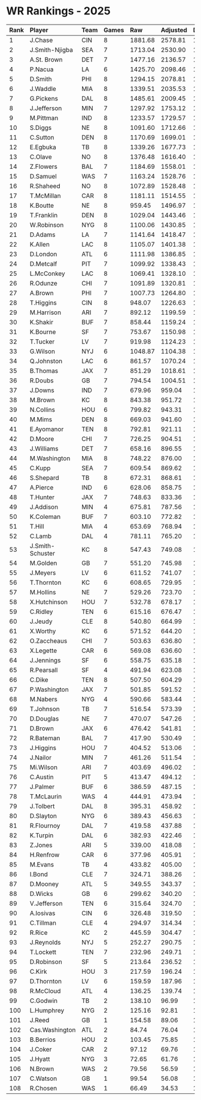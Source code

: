 # WR Rankings - 2025

| Rank | Player           | Team | Games | Raw     | Adjusted | Difficulty | Avg/Game | Typical | Consistency | Trend    |
| :----| :----------------| :----| :-----| :-------| :--------| :----------| :--------| :-------| :-----------| :--------|
| 1    | J.Chase          | CIN  | 8     | 1881.68 | 2578.81  | 1.000      | 322.35   | 334.31  | 3/1/4       | +138.5%  |
| 2    | J.Smith-Njigba   | SEA  | 7     | 1713.04 | 2530.90  | 1.000      | 361.56   | 342.71  | 3/0/4       | +107.7%  |
| 3    | A.St. Brown      | DET  | 7     | 1477.16 | 2136.57  | 1.000      | 305.22   | 338.25  | 5/0/2       | +89.7%   |
| 4    | P.Nacua          | LA   | 6     | 1425.70 | 2098.46  | 1.000      | 349.74   | 387.08  | 3/1/2       | +71.1%   |
| 5    | D.Smith          | PHI  | 8     | 1294.15 | 2078.81  | 1.000      | 259.85   | 252.98  | 5/0/3       | +210.4%  |
| 6    | J.Waddle         | MIA  | 8     | 1339.51 | 2035.53  | 1.000      | 254.44   | 280.51  | 4/0/4       | +193.5%  |
| 7    | G.Pickens        | DAL  | 8     | 1485.61 | 2009.45  | 1.000      | 251.18   | 332.61  | 6/0/2       | +120.5%  |
| 8    | J.Jefferson      | MIN  | 7     | 1297.92 | 1753.12  | 1.000      | 250.45   | 268.60  | 4/1/2       | +58.6%   |
| 9    | M.Pittman        | IND  | 8     | 1233.57 | 1729.57  | 1.000      | 216.20   | 248.39  | 4/1/3       | +73.7%   |
| 10   | S.Diggs          | NE   | 8     | 1091.60 | 1712.66  | 1.000      | 214.08   | 192.28  | 5/0/3       | +183.5%  |
| 11   | C.Sutton         | DEN  | 8     | 1170.69 | 1699.01  | 1.000      | 212.38   | 239.98  | 5/0/3       | +197.4%  |
| 12   | E.Egbuka         | TB   | 8     | 1339.26 | 1677.73  | 1.000      | 209.72   | 247.18  | 5/1/2       | +135.9%  |
| 13   | C.Olave          | NO   | 8     | 1376.48 | 1616.40  | 1.000      | 202.05   | 203.05  | 3/3/2       | +34.6%   |
| 14   | Z.Flowers        | BAL  | 7     | 1184.69 | 1558.01  | 1.000      | 222.57   | 245.41  | 4/1/2       | +122.7%  |
| 15   | D.Samuel         | WAS  | 7     | 1163.24 | 1528.76  | 1.000      | 218.39   | 233.88  | 3/1/3       | +285.3%  |
| 16   | R.Shaheed        | NO   | 8     | 1072.89 | 1528.48  | 1.000      | 191.06   | 201.90  | 4/1/3       | +101.7%  |
| 17   | T.McMillan       | CAR  | 8     | 1181.11 | 1514.55  | 1.000      | 189.32   | 202.94  | 3/3/2       | +48.0%   |
| 18   | K.Boutte         | NE   | 8     | 959.45  | 1496.97  | 1.000      | 187.12   | 194.80  | 5/0/3       | +155.1%  |
| 19   | T.Franklin       | DEN  | 8     | 1029.04 | 1443.46  | 1.000      | 180.43   | 196.47  | 6/0/2       | +186.3%  |
| 20   | W.Robinson       | NYG  | 8     | 1100.06 | 1430.85  | 1.000      | 178.86   | 186.23  | 4/0/4       | +163.5%  |
| 21   | D.Adams          | LA   | 7     | 1141.64 | 1418.47  | 1.000      | 202.64   | 181.91  | 2/1/4       | +77.5%   |
| 22   | K.Allen          | LAC  | 8     | 1105.07 | 1401.38  | 1.000      | 175.17   | 189.21  | 4/2/2       | +89.4%   |
| 23   | D.London         | ATL  | 6     | 1111.98 | 1386.85  | 1.000      | 231.14   | 203.16  | 4/0/2       | +139.4%  |
| 24   | D.Metcalf        | PIT  | 7     | 1099.92 | 1338.43  | 1.000      | 191.20   | 194.69  | 4/1/2       | +113.7%  |
| 25   | L.McConkey       | LAC  | 8     | 1069.41 | 1328.10  | 1.000      | 166.01   | 189.26  | 6/0/2       | +127.7%  |
| 26   | R.Odunze         | CHI  | 7     | 1091.89 | 1320.81  | 1.000      | 188.69   | 161.53  | 3/0/4       | +149.8%  |
| 27   | A.Brown          | PHI  | 7     | 1007.73 | 1264.80  | 1.000      | 180.69   | 200.55  | 5/0/2       | +258.8%  |
| 28   | T.Higgins        | CIN  | 8     | 948.07  | 1226.63  | 1.000      | 153.33   | 170.02  | 5/0/3       | +105.0%  |
| 29   | M.Harrison       | ARI  | 7     | 892.12  | 1199.59  | 1.000      | 171.37   | 170.24  | 4/0/3       | +134.5%  |
| 30   | K.Shakir         | BUF  | 7     | 858.44  | 1159.24  | 1.000      | 165.61   | 177.46  | 4/0/3       | +128.8%  |
| 31   | K.Bourne         | SF   | 7     | 753.67  | 1150.98  | 1.000      | 164.43   | 188.92  | 5/0/2       | +206.1%  |
| 32   | T.Tucker         | LV   | 7     | 919.98  | 1124.23  | 1.000      | 160.60   | 136.10  | 4/1/2       | +142.1%  |
| 33   | G.Wilson         | NYJ  | 6     | 1048.87 | 1104.38  | 1.000      | 184.06   | 196.57  | 3/1/2       | +95.1%   |
| 34   | Q.Johnston       | LAC  | 6     | 861.57  | 1070.24  | 1.000      | 178.37   | 162.85  | 2/0/4       | +75.9%   |
| 35   | B.Thomas         | JAX  | 7     | 851.29  | 1018.61  | 1.000      | 145.52   | 145.58  | 4/0/3       | +108.8%  |
| 36   | R.Doubs          | GB   | 7     | 794.54  | 1004.51  | 1.000      | 143.50   | 128.16  | 2/1/4       | +90.8%   |
| 37   | J.Downs          | IND  | 7     | 679.96  | 959.04   | 1.000      | 137.01   | 140.47  | 3/1/3       | +155.6%  |
| 38   | M.Brown          | KC   | 8     | 843.38  | 951.72   | 1.000      | 118.96   | 148.26  | 6/0/2       | +125.5%  |
| 39   | N.Collins        | HOU  | 6     | 799.82  | 943.31   | 1.000      | 157.22   | 133.44  | 2/1/3       | +105.3%  |
| 40   | M.Mims           | DEN  | 8     | 669.03  | 941.60   | 1.000      | 117.70   | 141.94  | 5/0/3       | +185.7%  |
| 41   | E.Ayomanor       | TEN  | 8     | 792.81  | 921.11   | 1.000      | 115.14   | 122.00  | 5/0/3       | +134.8%  |
| 42   | D.Moore          | CHI  | 7     | 726.25  | 904.51   | 1.000      | 129.22   | 133.73  | 5/0/2       | +22.3%   |
| 43   | J.Williams       | DET  | 7     | 658.16  | 896.55   | 1.000      | 128.08   | 134.33  | 4/1/2       | +380.0%  |
| 44   | M.Washington     | MIA  | 8     | 748.22  | 876.00   | 1.000      | 109.50   | 106.07  | 4/1/3       | +86.2%   |
| 45   | C.Kupp           | SEA  | 7     | 609.54  | 869.62   | 1.000      | 124.23   | 128.38  | 4/0/3       | +132.7%  |
| 46   | S.Shepard        | TB   | 8     | 672.31  | 868.61   | 1.000      | 108.58   | 125.35  | 5/0/3       | +93.7%   |
| 47   | A.Pierce         | IND  | 6     | 628.06  | 858.75   | 1.000      | 143.13   | 150.27  | 4/0/2       | +109.9%  |
| 48   | T.Hunter         | JAX  | 7     | 748.63  | 833.36   | 1.000      | 119.05   | 108.29  | 3/0/4       | +171.6%  |
| 49   | J.Addison        | MIN  | 4     | 675.81  | 787.56   | 1.000      | 196.89   | 222.67  | 2/1/1       | N/A      |
| 50   | K.Coleman        | BUF  | 7     | 603.10  | 772.82   | 1.000      | 110.40   | 109.94  | 4/1/2       | +83.2%   |
| 51   | T.Hill           | MIA  | 4     | 653.69  | 768.94   | 1.000      | 192.23   | 239.37  | 3/0/1       | INACTIVE |
| 52   | C.Lamb           | DAL  | 4     | 781.11  | 765.20   | 1.000      | 191.30   | 213.86  | 3/0/1       | N/A      |
| 53   | J.Smith-Schuster | KC   | 8     | 547.43  | 749.08   | 1.000      | 93.63    | 93.15   | 4/0/4       | +122.2%  |
| 54   | M.Golden         | GB   | 7     | 551.20  | 745.98   | 1.000      | 106.57   | 101.03  | 3/1/3       | +251.4%  |
| 55   | J.Meyers         | LV   | 6     | 611.52  | 741.07   | 1.000      | 123.51   | 122.32  | 4/0/2       | +51.4%   |
| 56   | T.Thornton       | KC   | 6     | 608.65  | 729.95   | 1.000      | 121.66   | 125.04  | 3/0/3       | +173.4%  |
| 57   | M.Hollins        | NE   | 7     | 529.26  | 723.70   | 1.000      | 103.39   | 89.11   | 2/2/3       | +119.4%  |
| 58   | X.Hutchinson     | HOU  | 7     | 532.78  | 678.17   | 1.000      | 96.88    | 100.84  | 5/0/2       | +156.4%  |
| 59   | C.Ridley         | TEN  | 6     | 615.16  | 676.47   | 1.000      | 112.74   | 126.70  | 3/0/3       | +236.8%  |
| 60   | J.Jeudy          | CLE  | 8     | 540.80  | 664.99   | 1.000      | 83.12    | 93.15   | 5/0/3       | +120.9%  |
| 61   | X.Worthy         | KC   | 6     | 571.52  | 644.20   | 1.000      | 107.37   | 115.60  | 3/0/3       | +125.5%  |
| 62   | O.Zaccheaus      | CHI  | 7     | 503.63  | 636.80   | 1.000      | 90.97    | 94.68   | 4/0/3       | +87.2%   |
| 63   | X.Legette        | CAR  | 6     | 569.08  | 636.60   | 1.000      | 106.10   | 77.78   | 3/1/2       | +344.5%  |
| 64   | J.Jennings       | SF   | 6     | 558.75  | 635.18   | 1.000      | 105.86   | 95.61   | 3/0/3       | +307.3%  |
| 65   | R.Pearsall       | SF   | 4     | 491.94  | 623.08   | 1.000      | 155.77   | 180.27  | 3/0/1       | INACTIVE |
| 66   | C.Dike           | TEN  | 8     | 507.50  | 604.29   | 1.000      | 75.54    | 103.05  | 6/0/2       | +266.5%  |
| 67   | P.Washington     | JAX  | 7     | 501.85  | 591.52   | 1.000      | 84.50    | 74.60   | 3/0/4       | +452.8%  |
| 68   | M.Nabers         | NYG  | 4     | 590.66  | 583.44   | 1.000      | 145.86   | 176.83  | 2/1/1       | INACTIVE |
| 69   | T.Johnson        | TB   | 7     | 516.54  | 573.39   | 1.000      | 81.91    | 68.71   | 3/0/4       | +1083.8% |
| 70   | D.Douglas        | NE   | 7     | 470.07  | 547.26   | 1.000      | 78.18    | 64.32   | 3/0/4       | +189.5%  |
| 71   | D.Brown          | JAX  | 6     | 476.42  | 541.81   | 1.000      | 90.30    | 90.88   | 4/0/2       | +132.7%  |
| 72   | R.Bateman        | BAL  | 7     | 417.90  | 530.49   | 1.000      | 75.78    | 66.33   | 4/0/3       | +323.9%  |
| 73   | J.Higgins        | HOU  | 7     | 404.52  | 513.06   | 1.000      | 73.29    | 60.59   | 3/0/4       | +291.5%  |
| 74   | J.Nailor         | MIN  | 7     | 461.26  | 511.54   | 1.000      | 73.08    | 86.27   | 5/0/2       | +118.8%  |
| 75   | Mi.Wilson        | ARI  | 7     | 403.69  | 496.02   | 1.000      | 70.86    | 69.71   | 3/1/3       | +134.5%  |
| 76   | C.Austin         | PIT  | 5     | 413.47  | 494.12   | 1.000      | 98.82    | 90.21   | 2/1/2       | N/A      |
| 77   | J.Palmer         | BUF  | 6     | 386.59  | 487.15   | 1.000      | 81.19    | 81.27   | 3/1/2       | +116.3%  |
| 78   | T.McLaurin       | WAS  | 4     | 444.91  | 473.94   | 1.000      | 118.49   | 144.18  | 3/0/1       | N/A      |
| 79   | J.Tolbert        | DAL  | 8     | 395.31  | 458.92   | 1.000      | 57.36    | 78.66   | 6/0/2       | +379.7%  |
| 80   | D.Slayton        | NYG  | 6     | 389.43  | 456.63   | 1.000      | 76.10    | 76.57   | 2/0/4       | +115.6%  |
| 81   | R.Flournoy       | DAL  | 7     | 419.58  | 437.88   | 1.000      | 62.55    | 48.34   | 4/0/3       | +1442.0% |
| 82   | K.Turpin         | DAL  | 6     | 382.93  | 422.46   | 1.000      | 70.41    | 57.97   | 2/0/4       | +169.0%  |
| 83   | Z.Jones          | ARI  | 5     | 339.00  | 418.08   | 1.000      | 83.62    | 74.08   | 2/0/3       | N/A      |
| 84   | H.Renfrow        | CAR  | 6     | 377.96  | 405.91   | 1.000      | 67.65    | 43.41   | 3/0/3       | +348.3%  |
| 85   | M.Evans          | TB   | 4     | 433.82  | 405.00   | 1.000      | 101.25   | 130.76  | 2/1/1       | N/A      |
| 86   | I.Bond           | CLE  | 7     | 324.71  | 388.26   | 1.000      | 55.47    | 62.00   | 4/0/3       | +344.4%  |
| 87   | D.Mooney         | ATL  | 5     | 349.55  | 343.37   | 1.000      | 68.67    | 65.60   | 2/0/3       | N/A      |
| 88   | D.Wicks          | GB   | 6     | 299.62  | 340.20   | 1.000      | 56.70    | 53.71   | 3/0/3       | +143.6%  |
| 89   | V.Jefferson      | TEN  | 6     | 315.64  | 324.70   | 1.000      | 54.12    | 49.14   | 4/0/2       | +250.4%  |
| 90   | A.Iosivas        | CIN  | 6     | 326.48  | 319.50   | 1.000      | 53.25    | 52.97   | 4/0/2       | +216.5%  |
| 91   | C.Tillman        | CLE  | 4     | 294.97  | 314.34   | 1.000      | 78.59    | 107.67  | 3/0/1       | INACTIVE |
| 92   | R.Rice           | KC   | 2     | 445.59  | 304.47   | 1.000      | 152.24   | 152.24  | 0/2/0       | N/A      |
| 93   | J.Reynolds       | NYJ  | 5     | 252.27  | 290.75   | 1.000      | 58.15    | 66.76   | 3/0/2       | N/A      |
| 94   | T.Lockett        | TEN  | 7     | 232.96  | 249.71   | 1.000      | 35.67    | 32.26   | 4/0/3       | +288.9%  |
| 95   | D.Robinson       | SF   | 5     | 213.64  | 236.52   | 1.000      | 47.30    | 52.26   | 3/0/2       | N/A      |
| 96   | C.Kirk           | HOU  | 3     | 217.59  | 196.24   | 1.000      | 65.41    | 65.41   | 1/0/2       | INACTIVE |
| 97   | D.Thornton       | LV   | 6     | 159.59  | 187.96   | 1.000      | 31.33    | 31.91   | 3/0/3       | +530.0%  |
| 98   | R.McCloud        | ATL  | 4     | 136.25  | 139.74   | 1.000      | 34.93    | 42.97   | 2/0/2       | INACTIVE |
| 99   | C.Godwin         | TB   | 2     | 138.10  | 96.99    | 1.000      | 48.49    | 48.49   | 1/0/1       | INACTIVE |
| 100  | L.Humphrey       | NYG  | 2     | 125.16  | 92.81    | 1.000      | 46.40    | 46.40   | 1/0/1       | N/A      |
| 101  | J.Reed           | GB   | 1     | 154.58  | 89.06    | 1.000      | 89.06    | 89.06   | 0/1/0       | INACTIVE |
| 102  | Cas.Washington   | ATL  | 2     | 84.74   | 76.04    | 1.000      | 38.02    | 38.02   | 1/0/1       | INACTIVE |
| 103  | B.Berrios        | HOU  | 2     | 103.45  | 75.85    | 1.000      | 37.92    | 37.92   | 1/0/1       | N/A      |
| 104  | J.Coker          | CAR  | 2     | 97.12   | 69.76    | 1.000      | 34.88    | 34.88   | 1/0/1       | N/A      |
| 105  | J.Hyatt          | NYG  | 3     | 72.65   | 61.76    | 1.000      | 20.59    | 20.59   | 2/0/1       | N/A      |
| 106  | N.Brown          | WAS  | 2     | 79.56   | 56.59    | 1.000      | 28.30    | 28.30   | 1/0/1       | INACTIVE |
| 107  | C.Watson         | GB   | 1     | 99.54   | 56.08    | 1.000      | 56.08    | 56.08   | 0/1/0       | N/A      |
| 108  | R.Chosen         | WAS  | 1     | 66.49   | 34.53    | 1.000      | 34.53    | 34.53   | 0/1/0       | N/A      |

